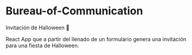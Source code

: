 # Bureau-of-Communication
Invitación de Halloween 🎃

React App que a partir del llenado de un formulario genera una invitación para una fiesta de Halloween. 
